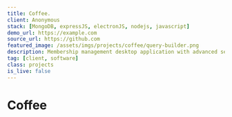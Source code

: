 ```yaml
---
title: Coffee.
client: Anonymous
stack: [MongoDB, expressJS, electronJS, nodejs, javascript]
demo_url: https://example.com
source_url: https://github.com
featured_image: /assets/imgs/projects/coffee/query-builder.png
description: Membership management desktop application with advanced search query builder capabilities.
tag: [client, software]
class: projects
is_live: false
---
```


# Coffee
